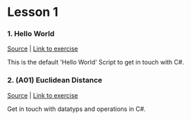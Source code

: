 # Lesson 1

### 1. Hello World
[Source](./hello_world/) | [Link to exercise](http://fsr.github.io/csharp-lessons/exercises/00_hello_world.html)

This is the default 'Hello World' Script to get in touch with C#.

### 2. (A01) Euclidean Distance
[Source](./a01_euclidean_distance/) | [Link to exercise](http://fsr.github.io/csharp-lessons/exercises/A01_calculate_euclidean_distance.html)

Get in touch with datatyps and operations in C#.